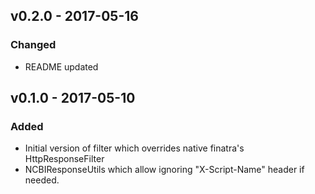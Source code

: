 ## v0.2.0 - 2017-05-16

### Changed

- README updated

## v0.1.0 - 2017-05-10

### Added

- Initial version of filter which overrides native finatra's HttpResponseFilter
- NCBIResponseUtils which allow ignoring "X-Script-Name" header if needed.